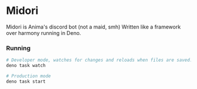 # Midori

Midori is Anima's discord bot (not a maid, smh) Written like a framework over
harmony running in Deno.

### Running

```bash
# Developer mode, watches for changes and reloads when files are saved.
deno task watch

# Production mode
deno task start
```
